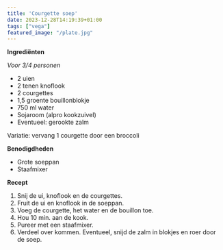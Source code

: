 ```yaml
---
title: 'Courgette soep'
date: 2023-12-28T14:19:39+01:00
tags: ["vega"]
featured_image: "/plate.jpg"
---
```


**Ingrediënten**

*Voor 3/4 personen*
- 2 uien
- 2 tenen knoflook
- 2 courgettes
- 1,5 groente bouillonblokje
- 750 ml water
- Sojaroom (alpro kookzuivel)
- Eventueel: gerookte zalm

Variatie: vervang 1 courgette door een broccoli

**Benodigdheden**
- Grote soeppan
- Staafmixer

**Recept**
1. Snij de ui, knoflook en de courgettes.
2. Fruit de ui en knoflook in de soeppan.
3. Voeg de courgette, het water en de bouillon toe.
4. Hou 10 min. aan de kook.
5. Pureer met een staafmixer.
6. Verdeel over kommen. Eventueel, snijd de zalm in blokjes en roer door de soep.
